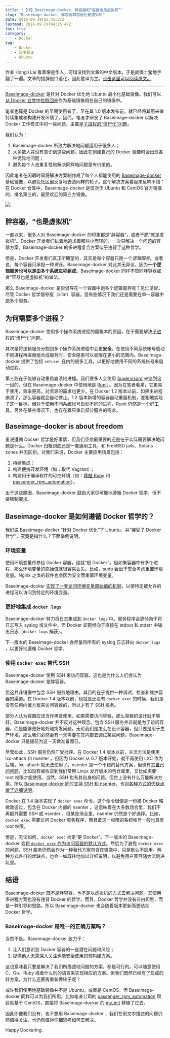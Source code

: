 ```yaml
---
title: "【译】Baseimage-docker，胖容器和“容器也是虚拟机”"
slug: "Baseimage-docker、胖容器和容器也是虚拟机"
date: 2016-09-29T02:45:27Z
lastmod: 2016-09-29T04:25:47Z
toc: true
category:
    - Docker
tag:
    - Docker
    - 自主翻译
    - Ubuntu
---
```


作者 Hongli Lai 看着像是华人，可惜没找到文章的中文版本，于是就很土鳖地手翻了一遍。文章的措辞很口语化，因此意译为主。[点击这里可以阅读原文。](https://blog.phusion.nl/2015/01/20/baseimage-docker-fat-containers-treating-containers-vms/)

---

[Baseimage-docker](http://phusion.github.io/baseimage-docker/) 是针对 Docker 优化地 Ubuntu 最小化基础镜像。我们可以[从 Docker 仓库中拉取回来](https://index.docker.io/u/phusion/baseimage/)作为基础镜像用在自己的镜像中。

<!--more-->

笔者也算是 Docker 的早期使用者了，早在其 1.0 版本发布前，就已经将其用来做持续集成和构建开发环境了。因而，笔者才研发了 Baseimage-docker 以解决 Docker 工作模式中的一些问题，主要是[子进程的“僵尸化”问题](https://blog.phusion.nl/2015/01/20/docker-and-the-pid-1-zombie-reaping-problem/)。

我们认为：

1. Baseimage-docker 所致力解决地问题适用于很多人；
2. 大多数人并没有意识到这些问题，因此在创建自己的 Docker 镜像时会出现各种诡异地问题；
3. 避免每个人去重复性地解决同样地问题是有价值的。

因此笔者在闲暇时间将解决方案制作成了每个人都能使用的 [Baseimage-docker](https://github.com/phusion/baseimage-docker) 基础镜像，以避免社区里反复地去造同样的轮子。这个解决方案看起来反响不错：在 Docker 仓库中，Baseimage-docker 是仅次于 Ubuntu 和 CentOS 官方镜像的，排名第三的，最受欢迎的第三方镜像。

![](/2016/09/28/popularity.png)

## 胖容器，“也是虚拟机”

一直以来，很多人对 Baseimage-docker 的印象都是“胖容器”，或者干脆“就是虚拟机”。Docker 开发者们执着地追求着那些小而轻的，一次只解决一个问题的容器方案。Baseimage-docker 的多进程复合方案似乎违背了这种哲学。

但是，Docker 开发者们真正所期望的，其实是每个容器只跑一个*逻辑服务*。或者说，每个容器只承担一种*责任*。Baseimage-docker 对此并无异议，因为**一个逻辑服务也可以是由多个系统进程组成**。Baseimage-docker 同样不赞同胖容器或者“容器也是虚拟机”的做法。

那么 Baseimage-docker 是否倡导在一个容器中跑多个逻辑服务呢？见仁见智。尽管 Docker 哲学倡导瘦（slim）容器，但有些情况下我们还是需要在单一容器中跑多个服务。

## 为何需要多个进程？

Baseimage-docker 使用多个操作系统进程的最根本的原因，在于需要解决[子进程的“僵尸化”问题](https://blog.phusion.nl/2015/01/20/baseimage-docker-fat-containers-treating-containers-vms/)。

其次是将逻辑服务分割到多个操作系统进程中会更**安全**。在使用不同系统帐号启动不同进程再进而组合成服务时，安全隐患可以局限在更小的范围内。Baseimage-docker 提供了包括 `setuser` 在内的很多工具，以更好地使用不同的系统帐号来启动进程。

第三则在于能够自动重启崩溃地进程。我们很多人会使用 [Supervisord](http://supervisord.org/) 来达到这一目的，但在 Baseimage-docker 中使用地是 [Runit](http://smarden.org/runit/) 。因为在笔者看来，它更易于使用，效率更高，对资源的需求也更少。在 Docker 1.2 版本以前，如果主进程崩溃了，那么容器就会自动停止。1.2 版本新增的容器自动重启机制，变相地实现了这一目标。但对于使用不同系统帐号启动不同的进程，Runit 仍然是一个好工具。另外在某些情况下，也存在着只重启部分服务的需求。

## Baseimage-docker is about freedom

虽说遵循 Docker 哲学是好事情，但我们坚信最重要的还是在于实际需要解决地问题是什么。Docker 归根到底还是一套通用工具，和 FreeBSD jails、Solaris zones 并无区别。对我们来说，Docker 主要应用场景包括：

1. 持续集成；
2. 构建便携开发环境（如：取代 Vagrant）；
3. 构建用于编译软件的可控环境（如：[移植 Ruby](http://phusion.github.io/traveling-ruby/) 和 [passenger_rpm_automation](https://github.com/phusion/passenger_rpm_automation)）。

出于这些原因，Baseimage-docker 鼓励大家尽可能地遵循 Docker 哲学，但不做强制要求。

## Baseimage-docker 是如何遵循 Docker 哲学的？

我们说 Baseimage-docker “针对 Docker 优化”了 Ubuntu，并“接受了 Docker 哲学”，究竟是指什么？下面举例说明。

### 环境变量

使用环境变量传参给 Docker 容器，这就“很 Docker”。但如果容器中有多个进程，那么环境变量的原始值就很容易丢失。比如，sudo 会出于安全考虑重置环境变量。Nginx 之类的软件也会因为安全而重置环境变量。

Baseimage-docker [实现了一套访问环境变量原始值的机制](https://github.com/phusion/baseimage-docker#environment_variables)，以使特定被允许的进程可以访问到特定的环境变量。

### 更好地集成 `docker logs`

Baseimage-docker 努力将日志集成到 `docker logs` 中。服务程序会更倾向于将日志写入 syslog 或文件中，但 Docker 却更倾向于直接在 stdout 和 stderr 中输出日志（`docker logs` 捕获）。

下一版本的 Baseimage-docker 会尽量将所有的 syslog 日志转向 `docker logs` ，以更好地遵循 Docker 哲学。

### 使用 `docker exec` 替代 SSH

Baseimage-docker 使用 SSH 来访问容器。这也是为什么人们会认为 Baseimage-docker 是胖容器。

但这并非镜像中包含 SSH 服务地理由。其目的在于提供一种调试、检查和维护容器的渠道。在 Docker 1.4 版本以前，也就是还没有 `docker exec` 的时候，我们是没有任何内置方案来访问容器的，所以才有了 SSH 服务。

部分人认为容器应该当作黑盒使用，如果需要访问容器，那么容器的设计就不够好。Baseimage-docker 并不反对这种观念。包含 SSH 服务并非就是为了访问容器，而是能够更好地处理突发问题。无论我们是怎么在设计容器，但只要是用于生产环境，那么我们必然会有一天需要在其内部去调试某些问题。Baseimage-docker 只是提前为这一天做准备而已。

尽管如此，SSH 服务仍然广受批评。在 Docker 1.4 版本以前，主流方法是使用 lxc-attach 和 nsenter 。但因为 Docker 从 0.7 版本开始，就不再使用 LXC 作为后端，lxc-attach 就无法使用了。nsenter 是一个不错的替代方案，但也有[其自己的问题](https://github.com/phusion/baseimage-docker/tree/rel-0.9.15#login-to-the-container-or-running-a-command-inside-it-via-nsenter)，比如没有被收录到我们常用 Linux 发行版本的包仓库里，又比如需要 root 权限才能使用。当然，SSH 也有其自身的问题。但世上没有什么万能解决方案。所以 [Baseimage-docker 同时支持 SSH 和 nsenter](https://github.com/phusion/baseimage-docker/tree/rel-0.9.15#run_inside_existing_container)，也[对各种方式的优缺点做了详细说明](https://github.com/phusion/baseimage-docker/tree/rel-0.9.15#login-to-the-container-or-running-a-command-inside-it-via-nsenter)。

Docker 在 1.4 版本实现了 `docker exec` 命令。这个命令很像是一份被 Docker 略微改造过，包含在 Docker 内部的 nsenter 。这意味着在大多数场合里，我们不再额外需要 SSH 或 nsenter 。但某些场合里，nsenter 仍然是个好选择。比如，`docker exec` 需要访问 Docker 服务程序，而具备这一权限的系统帐号一般也具有 root 权限。

但是，无论如何，`docker exec` 肯定“更 Docker”。下一版本的 Baseimage-docker 会[将 `docker exec` 作为访问容器的默认方式](https://github.com/phusion/baseimage-docker/issues/168)。然后为了避免 `docker exec` 的问题，SSH 服务仍然会作为一种替代方案包含在镜像中，只是默认不启用。两种方式各自的优缺点，也会一如既往地加以详细说明，以避免用户盲目随大流跳进坑里。

## 结语

Baseimage-docker 既不是胖容器，也不是以虚拟机的方式去解决问题。其使用多进程方案也没有违背 Docker 的哲学。而且，Docker 哲学并没有非白即黒，而是一种引导和思路。所以 Baseimage-docker 也会随着版本更新而更贴合 Docker 哲学。

### Baseimage-docker 是唯一的正确方案吗？

当然不是。Baseimage-docker 致力于：

1. 让人们意识到 Docker 容器的一些潜在问题和风险；
2. 提供他人无需深入关注也能安全使用的预构建方案。

这也意味着只要是解决了我们所描述地问题的方案，都是可行的。可以随意使用 C、Go、Ruby 或者什么别的语言来实现相应的方案。但我们既然已经有了现成的好方案，为什么还要再重新做轮子呢？

或许我们使用地基础镜像并不是 Ubuntu，或者是 CentOS。但 Baseimage-docker 同样可以为我们所用。比如笔者公司的 [passenger_rpm_automation](https://github.com/phusion/passenger_rpm_automation) 项目就基于 CentOS，直接将 Baseimage-docker 的 [my_init](https://github.com/phusion/baseimage-docker/blob/master/image/bin/my_init) 移植了过去。

因此即便我们没有、也不想用 Baseimage-docker ，我们在前文中描述的问题仍然值得关注，也仍然值得仔细思考如何去解决。

Happy Dockering.

